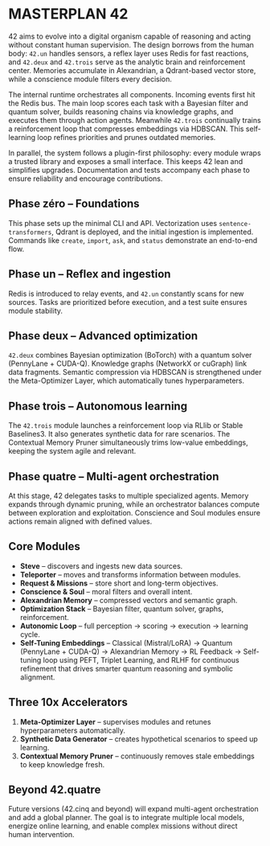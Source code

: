 # MASTERPLAN 42

42 aims to evolve into a digital organism capable of reasoning and acting without constant human supervision. The design borrows from the human body: `42.un` handles sensors, a reflex layer uses Redis for fast reactions, and `42.deux` and `42.trois` serve as the analytic brain and reinforcement center. Memories accumulate in Alexandrian, a Qdrant-based vector store, while a conscience module filters every decision.

The internal runtime orchestrates all components. Incoming events first hit the Redis bus. The main loop scores each task with a Bayesian filter and quantum solver, builds reasoning chains via knowledge graphs, and executes them through action agents. Meanwhile `42.trois` continually trains a reinforcement loop that compresses embeddings via HDBSCAN. This self-learning loop refines priorities and prunes outdated memories.

In parallel, the system follows a plugin-first philosophy: every module wraps a trusted library and exposes a small interface. This keeps 42 lean and simplifies upgrades. Documentation and tests accompany each phase to ensure reliability and encourage contributions.

## Phase zéro – Foundations

This phase sets up the minimal CLI and API. Vectorization uses `sentence-transformers`, Qdrant is deployed, and the initial ingestion is implemented. Commands like `create`, `import`, `ask`, and `status` demonstrate an end-to-end flow.

## Phase un – Reflex and ingestion

Redis is introduced to relay events, and `42.un` constantly scans for new sources. Tasks are prioritized before execution, and a test suite ensures module stability.

## Phase deux – Advanced optimization

`42.deux` combines Bayesian optimization (BoTorch) with a quantum solver (PennyLane + CUDA-Q). Knowledge graphs (NetworkX or cuGraph) link data fragments. Semantic compression via HDBSCAN is strengthened under the Meta-Optimizer Layer, which automatically tunes hyperparameters.

## Phase trois – Autonomous learning

The `42.trois` module launches a reinforcement loop via RLlib or Stable Baselines3. It also generates synthetic data for rare scenarios. The Contextual Memory Pruner simultaneously trims low-value embeddings, keeping the system agile and relevant.

## Phase quatre – Multi-agent orchestration

At this stage, 42 delegates tasks to multiple specialized agents. Memory expands through dynamic pruning, while an orchestrator balances compute between exploration and exploitation. Conscience and Soul modules ensure actions remain aligned with defined values.

## Core Modules

- **Steve** – discovers and ingests new data sources.
- **Teleporter** – moves and transforms information between modules.
- **Request & Missions** – store short and long-term objectives.
- **Conscience & Soul** – moral filters and overall intent.
- **Alexandrian Memory** – compressed vectors and semantic graph.
- **Optimization Stack** – Bayesian filter, quantum solver, graphs, reinforcement.
- **Autonomic Loop** – full perception → scoring → execution → learning cycle.
- **Self-Tuning Embeddings** – Classical (Mistral/LoRA) → Quantum (PennyLane + CUDA-Q) → Alexandrian Memory → RL Feedback → Self-tuning loop using PEFT, Triplet Learning, and RLHF for continuous refinement that drives smarter quantum reasoning and symbolic alignment.

## Three 10x Accelerators

1. **Meta-Optimizer Layer** – supervises modules and retunes hyperparameters automatically.
2. **Synthetic Data Generator** – creates hypothetical scenarios to speed up learning.
3. **Contextual Memory Pruner** – continuously removes stale embeddings to keep knowledge fresh.

## Beyond 42.quatre

Future versions (42.cinq and beyond) will expand multi-agent orchestration and add a global planner. The goal is to integrate multiple local models, energize online learning, and enable complex missions without direct human intervention.
